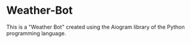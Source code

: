 # Weather-Bot
This is a "Weather Bot" created using the Aiogram library of the Python programming language.
